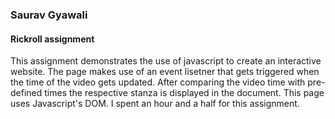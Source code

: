 ### Saurav Gyawali
#### Rickroll assignment
This assignment demonstrates the use of javascript to create an interactive website. The page makes use of an event lisetner that gets triggered when the time of the video gets updated. After comparing the video time with pre-defined times the respective stanza is displayed in the document. This page uses Javascript's DOM. I spent an hour and a half for this assignment.
